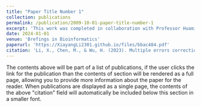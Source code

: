 ```yaml
---
title: "Paper Title Number 1"
collection: publications
permalink: /publication/2009-10-01-paper-title-number-1
excerpt: 'This work was completed in collaboration with Professor Huaming Wu.'
date: 2024-01-01
venue: 'Brefings in Bioinformatics'
paperurl: 'https://XiayangLi2301.github.io/files/bbac484.pdf'
citation: 'Li, X., Chen, M., & Wu, H. (2023). Multiple errors correction for position-limited DNA sequences with GC balance and no homopolymer for DNA-based data storage. Briefings in Bioinformatics, 24(1), bbac484.'
---
```


The contents above will be part of a list of publications, if the user clicks the link for the publication than the contents of section will be rendered as a full page, allowing you to provide more information about the paper for the reader. When publications are displayed as a single page, the contents of the above "citation" field will automatically be included below this section in a smaller font.
